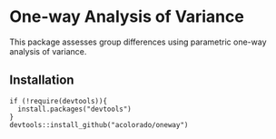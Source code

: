 
# One-way Analysis of Variance

This package assesses group differences using parametric one-way analysis of variance.

## Installation

```
if (!require(devtools)){
  install.packages("devtools")
}
devtools::install_github("acolorado/oneway")
```

